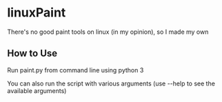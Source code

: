 # linuxPaint
There's no good paint tools on linux (in my opinion), so I made my own

## How to Use
Run paint.py from command line using python 3

You can also run the script with various arguments (use --help to see the available arguments)
